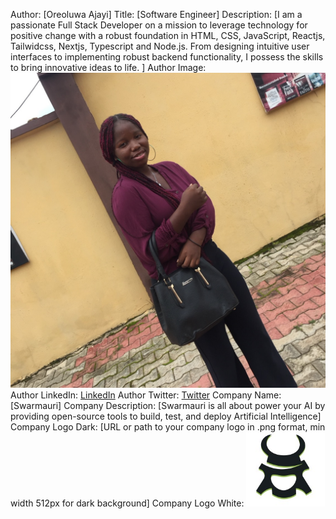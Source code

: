 Author: [Oreoluwa Ajayi] Title: [Software Engineer] Description: [I am a
passionate Full Stack Developer on a mission to leverage technology for positive
change with a robust foundation in HTML, CSS, JavaScript, Reactjs, Tailwidcss,
Nextjs, Typescript and Node.js. From designing intuitive user interfaces to
implementing robust backend functionality, I possess the skills to bring
innovative ideas to life. ] Author Image:
![oreoluwa-ajayi](./assets/oreoluwa-ajayi.JPG) Author LinkedIn:
[LinkedIn](https://www.linkedin.com/in/oreoluwaajayi) Author Twitter:
[Twitter](https://twitter.com/oreoluwa_ruth) Company Name: [Swarmauri] Company
Description: [Swarmauri is all about power your AI by providing open-source
tools to build, test, and deploy Artificial Intelligence] Company Logo Dark:
[URL or path to your company logo in .png format, min width 512px for dark
background] Company Logo White:
![company-logo](../authors/assets/oreoluwa-ajayi-logo.PNG)
